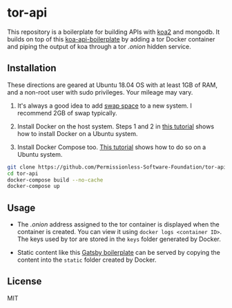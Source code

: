 # tor-api

This repository is a boilerplate for building APIs with
[koa2](https://github.com/koajs/koa/tree/v2.x) and mongodb.
It builds on top of this [koa-api-boilerplate](https://github.com/christroutner/koa-api-boilerplate)
by adding a tor Docker container and piping the output of koa through a tor _.onion_
hidden service.


## Installation
These directions are geared at Ubuntu 18.04 OS with at least 1GB of RAM,
and a non-root user with sudo privileges. Your mileage may vary.

1. It's always a good idea to add
[swap space](https://www.digitalocean.com/community/tutorials/how-to-add-swap-space-on-ubuntu-16-04)
to a new system. I recommend 2GB of swap typically.

2. Install Docker on the host system. Steps 1 and 2 in
[this tutorial](https://www.digitalocean.com/community/tutorials/how-to-install-and-use-docker-on-ubuntu-16-04)
shows how to install Docker on a Ubuntu system.

3. Install Docker Compose too. [This tutorial](https://www.digitalocean.com/community/tutorials/how-to-install-docker-compose-on-ubuntu-16-04)
shows how to do so on a Ubuntu system.

```bash
git clone https://github.com/Permissionless-Software-Foundation/tor-api
cd tor-api
docker-compose build --no-cache
docker-compose up
```

## Usage
- The _.onion_ address assigned to the tor container is displayed when the container
is created. You can view it using `docker logs <container ID>`. The keys used
by tor are stored in the `keys` folder generated by Docker.

- Static content like this [Gatsby boilerplate](https://github.com/christroutner/gatsby-login)
can be served by copying the content into the `static` folder created by Docker.

## License
MIT
